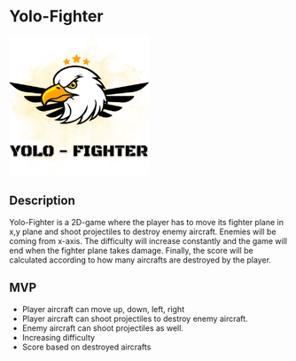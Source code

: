 # Yolo-Fighter

<img src="./images/YOLO - FIGHTERblackops.png" alt="logo" width="50%"/>  

## Description

Yolo-Fighter is a 2D-game where the player has to move its fighter plane in x,y plane and shoot projectiles to destroy enemy aircraft. Enemies will be coming from x-axis. The difficulty will increase constantly and the game will end when the fighter plane takes damage. Finally, the score will be calculated according to how many aircrafts are destroyed by the player.

## MVP

- Player aircraft can move up, down, left, right 
- Player aircraft can shoot projectiles to destroy enemy aircraft.
- Enemy aircraft can shoot projectiles as well.
- Increasing difficulty
- Score based on destroyed aircrafts


